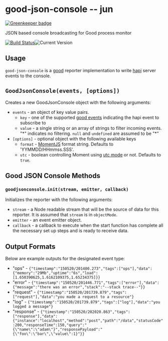 # good-json-console -- jun

[![Greenkeeper badge](https://badges.greenkeeper.io/topjun/good-json-console.svg)](https://greenkeeper.io/)

JSON based console broadcasting for Good process monitor

[![Build Status](https://travis-ci.org/sportngin/good-json-console.svg?branch=master)](http://travis-ci.org/sportngin/good-json-console)![Current Version](https://img.shields.io/npm/v/good-json-console.svg)

## Usage

`good-json-console` is a [good](https://github.com/hapijs/good) reporter implementation to write [hapi](http://hapijs.com/) server events to the console.

## `GoodJsonConsole(events, [options])`
Creates a new GoodJsonConsole object with the following arguments:

- `events` - an object of key value pairs.
	- `key` - one of the supported [good events](https://github.com/hapijs/good) indicating the hapi event to subscribe to
	- `value` - a single string or an array of strings to filter incoming events. "\*" indicates no filtering. `null` and `undefined` are assumed to be "\*"
- `[options]` - optional object with the following available keys
	- `format` - [MomentJS](http://momentjs.com/docs/#/displaying/format/) format string. Defaults to 'YYMMDD/HHmmss.SSS'.
	- `utc` - boolean controlling Moment using [utc mode](http://momentjs.com/docs/#/parsing/utc/) or not. Defaults to `true`.

## Good JSON Console Methods
### `goodjsonconsole.init(stream, emitter, callback)`
Initializes the reporter with the following arguments:

- `stream` - a Node readable stream that will be the source of data for this reporter. It is assumed that `stream` is in `objectMode`.
- `emitter` - an event emitter object.
- `callback` - a callback to execute when the start function has complete all the necessary set up steps and is ready to receive data.

## Output Formats

Below are example outputs for the designated event type:

- "ops" - `{"timestamp":"150520/201400.273","tags":["ops"],"data":{"memory":"29Mb","uptime":"6s","load":[1.650390625,1.6162109375,1.65234375]}}`
- "error" - `{"timestamp":"150520/201446.771","tags":["error"],"data":{"message":"there was an error","stack":"--stack trace--"}}`
- "request" - `{"timestamp":"150520/201739.879","tags":["request"],"data":"you made a request to a resource"}`
- "log" - `{"timestamp":"150520/201739.879","tags":["log"],"data":"you logged a message"}`
- "response" - `{"timestamp":"150520/202020.863","tags":["response"],"data":{"instance":"localhost","method":"post","path":"/data","statusCode":200,"responseTime":150,"query":"{\"name\":\"adam\"}","responsePayload":"{\"foo\":\"bar\",\"value\":1}"}}`
